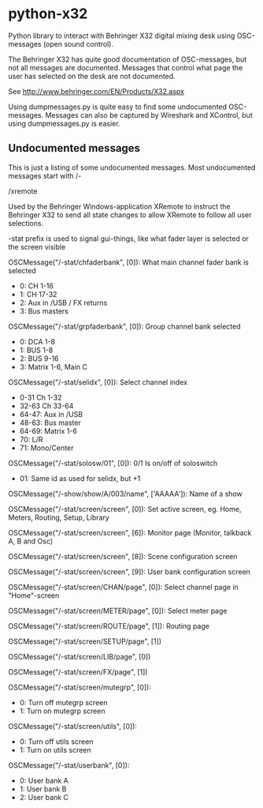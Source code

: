 python-x32
==========

Python library to interact with Behringer X32 digital mixing desk using OSC-messages (open sound control).

The Behringer X32 has quite good documentation of OSC-messages, but not all messages are documented. Messages that control what 
page the user has selected on the desk are not documented.

See http://www.behringer.com/EN/Products/X32.aspx

Using dumpmessages.py is quite easy to find some undocumented OSC-messages. 
Messages can also be captured by Wireshark and XControl, but using dumpmessages.py is easier.

Undocumented messages
---------------------

This is just a listing of some undocumented messages. Most undocumented messages start with /-

/xremote

Used by the Behringer Windows-application XRemote to instruct the Behringer X32 to send all state changes to allow
XRemote to follow all user selections.

-stat prefix is used to signal gui-things, like what fader layer is selected or the screen visible

OSCMessage("/-stat/chfaderbank", [0]): What main channel fader bank is selected
 - 0: CH 1-16
 - 1: CH 17-32
 - 2: Aux in /USB / FX returns
 - 3: Bus masters
 
 OSCMessage("/-stat/grpfaderbank", [0]): Group channel bank selected
  - 0: DCA 1-8
  - 1: BUS 1-8
  - 2: BUS 9-16
  - 3: Matrix 1-6, Main C
  
OSCMessage("/-stat/selidx", [0]): Select channel index
 - 0-31 Ch 1-32
 - 32-63 Ch 33-64
 - 64-47: Aux in /USB
 - 48-63: Bus master
 - 64-69: Matrix 1-6
 - 70: L/R
 - 71: Mono/Center

OSCMessage("/-stat/solosw/01", [0]): 0/1 Is on/off of soloswitch
 - 01: Same id as used for selidx, but +1
 
OSCMessage("/-show/show/A/003/name", ['AAAAA']): Name of a show

OSCMessage("/-stat/screen/screen", [0]): Set active screen, eg. Home, Meters, Routing, Setup, Library

OSCMessage("/-stat/screen/screen", [6]): Monitor page (Monitor, talkback A, B and Osc)

OSCMessage("/-stat/screen/screen", [8]): Scene configuration screen

OSCMessage("/-stat/screen/screen", [9]): User bank configuration screen

OSCMessage("/-stat/screen/CHAN/page", [0]): Select channel page in "Home"-screen

OSCMessage("/-stat/screen/METER/page", [0]): Select meter page

OSCMessage("/-stat/screen/ROUTE/page", [1]): Routing page

OSCMessage("/-stat/screen/SETUP/page", [1])

OSCMessage("/-stat/screen/LIB/page", [0])

OSCMessage("/-stat/screen/FX/page", [1])

OSCMessage("/-stat/screen/mutegrp", [0]):
 - 0: Turn off mutegrp screen
 - 1: Turn on mutegrp screen

OSCMessage("/-stat/screen/utils", [0]): 
 - 0: Turn off utils screen
 - 1: Turn on utils screen

OSCMessage("/-stat/userbank", [0]):
 - 0: User bank A
 - 1: User bank B
 - 2: User bank C
 


